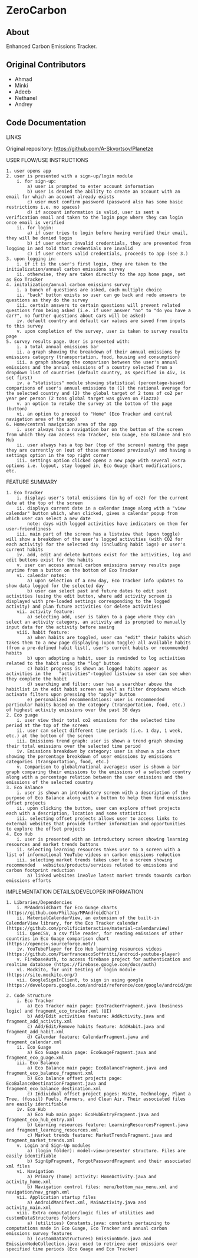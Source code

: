 # ZeroCarbon

## About

Enhanced Carbon Emissions Tracker.

## Original Contributors

- Ahmad
- Minki
- Adeeb
- Nethanel
- Andrey

## Code Documentation

LINKS

Original repository: https://github.com/A-Skvortsov/Planetze

USER FLOW/USE INSTRUCTIONS

 	1. user opens app  
	2. user is presented with a sign-up/login module  
		i. for sign-up:  
			a) user is prompted to enter account information  
			b) user is denied the ability to create an account with an email for which an account already exists  
			c) user must confirm password (password also has some basic restrictions i.e. no spaces)  
			d) if account information is valid, user is sent a verification email and taken to the login page where they can login once email is verified  
		ii. for login:  
			a) if user tries to login before having verified their email, they will be denied login  
			b) if user enters invalid credentials, they are prevented from logging in and told that credentials are invalid  
			c) if user enters valid credentials, proceeds to app (see 3.)  
	3. upon logging in:  
		i. if it is the user's first login, they are taken to the initialization/annual carbon emissions survey  
		ii. otherwise, they are taken directly to the app home page, set as Eco Tracker  
	4. initalization/annual carbon emissions survey  
		i. a bunch of questions are asked, each multiple choice  
		ii. "back" button exists so user can go back and redo answers to questions as they do the survey  
		iii. certain answers to certain questions will prevent related questions from being asked (i.e. if user answer "no" to "do you have a car?", no further questions about cars will be asked)  
		iv. default country and default car values are saved from inputs to this survey  
		v. upon completion of the survey, user is taken to survey results page  
	5. survey results page. User is presented with:  
		i. a total annual emissions bar  
		ii. a graph showing the breakdown of their annual emissions by emissions category (transportation, food, housing and consumption)  
		iii. a graph showing the comparison between the user's annual emissions and the annual emissions of a country selected from a dropdown list of countries (default country, as specified in 4iv, is set first)  
		iv. a "statistics" module showing statistical (percentage-based) comparisons of user's annual emissions to (1) the national average for the selected country and (2) the global target of 2 tons of co2 per year per person (2 tons global target was given on Piazza)  
		v. an option to retake the survey at the bottom of the page (button)  
		vi. an option to proceed to "Home" (Eco Tracker and central navigation area of the app)  
	6. Home/central navigation area of the app  
		i. user always has a navigation bar on the bottom of the screen from which they can access Eco Tracker, Eco Guage, Eco Balance and Eco Hub  
		ii. user always has a top bar (top of the screen) naming the page they are currently on (out of those mentioned previously) and having a settings option in the top right corner  
		iii. settings option clicked opens a new page with several extra options i.e. logout, stay logged in, Eco Guage chart modifications, etc.  

FEATURE SUMMARY

	1. Eco Tracker  
  		i. displays user's total emissions (in kg of co2) for the current date at the top of the screen  
  		ii. displays current date in a calendar image along with a "view calendar" button which, when clicked, gives a calendar popup from which user can select a new date  
  			note: days with logged activities have indicators on them for user-friendliness  
  		iii. main part of the screen has a listview that (upon toggle) will show a breakdown of the user's logged activities (with CO2 for each activity) for the selected day (including habit logs) or user's current habits  
  		iv. add, edit and delete buttons exist for the activities, log and edit buttons exist for the habits  
  		v. user can access annual carbon emissions survey results page anytime from a button on the bottom of Eco Tracker  
  		vi. calendar notes:  
  			a) upon selection of a new day, Eco Tracker info updates to show data logged for the selected day  
  			b) user can select past and future dates to edit past activities (using the edit button, where add activity screen is displayed with pre-loaded settings corresponding to the logged activity) and plan future activities (or delete activities)  
  		vii. activity feature:  
  			a) selecting add, user is taken to a page where they can select an activity category, an activity and is prompted to manually input data for the activity before saving  
  		viii. habit feature:  
  			a) when habits are toggled, user can "edit" their habits which takes them to a new page displaying (upon toggle) all available habits (from a pre-defined habit list), user's current habits or recommended habits  
  			b) upon adopting a habit, user is reminded to log activities related to the habit using the "log" button  
  			c) habit progress is shown as logged habits appear as activities in the   "activities"-toggled listview so user can see when they complete the habit  
  			d) searching and filter: user has a searchbar above the habitlist in the edit habit screen as well as filter dropdowns which activate filters upon pressing the "apply" button  
  			e) personalized recommendations: user is recommended particular habits based on the category (transportation, food, etc.) of highest activity emissions over the past 30 days  
  	2. Eco guage  
  		i. user view their total co2 emissions for the selected time period at the top of the screen  
  		ii. user can select different time periods (i.e. 1 day, 1 week, etc.) at the bottom of the screen  
  		iii. Emissions trend graph: user is shown a trend graph showing their total emissions over the selected time period  
  		iv. Emissions breakdown by category: user is shown a pie chart showing the percentage breakdown of user emissions by emissions categories (transportation, food, etc.)  
  		v. Comparison to global/national averages: user is shown a bar graph comparing their emissions to the emissions of a selected country along with a percentage relation between the user emissions and the emissions of the selected country  
  	3. Eco Balance  
  		i. user is shown an introductory screen with a description of the purpose of Eco Balance along with a button to help them find emissions offset projects  
  		ii. upon clicking the button, user can explore offset projects each with a description, location and some statistics  
  		iii. selecting offset projects allows user to access links to external websites that provide further information and opportunities to explore the offset projects  
  	4. Eco Hub  
  		i. user is presented with an introductory screen showing learning resources and market trends buttons  
  		ii. selecting learning resources takes user to a screen with a list of informational YouTube videos on carbon emissions reduction  
  		iii. selecting market trends takes user to a screen showing recommended   websites/products/services related to emissions and carbon footprint reduction
  			a) linked websites involve latest market trends towards carbon emissions efforts

IMPLEMENTATION DETAILS/DEVELOPER INFORMATION

	1. Libraries/Dependencies  
		i. MPAndroidChart for Eco Guage charts (https://github.com/PhilJay/MPAndroidChart)  
		ii. MaterialCalendarView, an extension of the built-in CalendarView library, for the Eco Tracker calendar (https://github.com/prolificinteractive/material-calendarview)  
		iii. OpenCSV, a csv file reader, for reading emissions of other countries in Eco Guage comparison chart (https://opencsv.sourceforge.net/)  
		iv. YouTubePlayer for Eco Hub learning resources videos (https://github.com/PierfrancescoSoffritti/android-youtube-player)  
		v. FirebaseAuth, to access firebase project for authentication and realtime database (https://firebase.google.com/docs/auth)  
		vi. Mockito, for unit testing of login module (https://site.mockito.org/)  
		vii. GoogleSignInClient, to sign in using google (https://developers.google.com/android/reference/com/google/android/gms/auth/api/identity/SignInClient)  
		
	2. Code Structure  
		i. Eco Tracker  
			a) Eco Tracker main page: EcoTrackerFragment.java (business logic) and fragment_eco_tracker.xml (UI)  
			b) Add/Edit activities feature: AddActivity.java and fragment_add_activity.xml  
			c) Add/Edit/Remove habits feature: AddHabit.java and fragment_add_habit.xml  
			d) Calendar feature: CalendarFragment.java and fragment_calendar.xml  
		ii. Eco Guage  
			a) Eco Guage main page: EcoGuageFragment.java and fragment_eco_guage.xml  
		iii. Eco Balance  
			a) Eco Balance main page: EcoBalanceFragment.java and fragment_eco_balance_fragment.xml  
			b) Eco balance offset projects page: EcoBalanceDestinationFragment.java and fragment_eco_balance_destination.xml  
			c) Individual offset project pages: Waste, Technology, Plant a Tree, (fossil) Fuels, Farmers, and Clean Air. Their associated files are easily identifiable  
		iv. Eco Hub  
			a) Eco Hub main page: EcoHubEntryFragment.java and fragment_eco_hub_entry.xml  
			b) Learning resources feature: LearningResourcesFragment.java and fragment_learning_resources.xml  
			c) Market trends feature: MarketTrendsFragment.java and fragment_market_trends.xml  
		v. Login and Sign-Up modules  
			a) (login folder): model-view-presenter structure. Files are easily identifiable  
			b) SignUpFragment, ForgotPasswordFragment and their associated xml files
		vi. Navigation  
			a) Primary (home) activity: HomeActivity.java and activity_home.xml  
			b) Navigation control files: menu/bottom_nav_menu.xml and navigation/nav_graph.xml  
		vii. Application startup files  
			a) AndroidManifest.xml, MainActivity.java and activity_main.xml  
		viii. Extra computation/logic files of utilities and customDataStructures folders  
			a) (utilities) Constants.java: constants pertaining to computations made in Eco Guage, Eco Tracker and annual carbon emissions survey features  
			b) (customDataStructures) EmissionNode.java and EmissionNodeCollection.java: used to retrieve user emissions over specified time periods (Eco Guage and Eco Tracker)  

